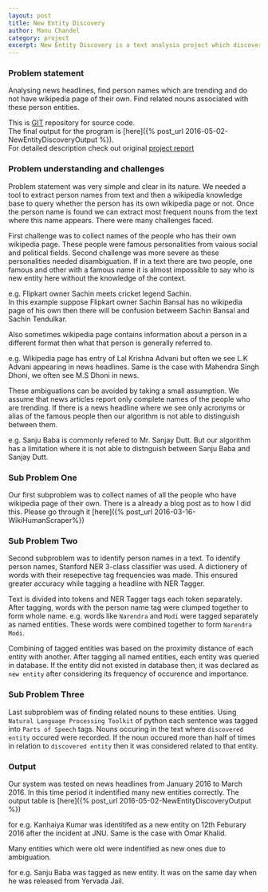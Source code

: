 ```yaml
---
layout: post
title: New Entity Discovery
author: Manu Chandel
category: project
excerpt: New Entity Discovery is a text analysis project which discovers new popular person entity from news headlines along with related nouns. 
---
```


### Problem statement

Analysing news headlines, find person names which are trending and do not have wikipedia page of their own. Find related nouns associated with these person entities. 

This is [GIT](https://github.com/manuchandel/NewEntityDiscovery) repository for source code.<br>
The final output for the program is [here]({% post_url 2016-05-02-NewEntityDiscoveryOutput %}).<br>
For detailed description check out original [project report](/assets/files/NewEntityDiscoveryReport.pdf)


### Problem understanding and challenges

Problem statement was very simple and clear in its nature. We needed a tool to extract person names from text and then a wikipedia knowledge base to query whether the person has its own wikipedia page or not. Once the person name is found we can extract most frequent nouns from the text where this name appears.
There were many challenges faced.

First challenge was to collect names of the people who has their own wikipedia page. These people were famous personalities from vaious social and political fields. Second challenge was more severe as these personalities needed disambiguation. If in a text there are two people, one famous and other with a famous name it is almost impossible to say who is new entity here without the knowledge of the context.

e.g. Flipkart owner Sachin meets cricket legend Sachin.  
In this example suppose Flipkart owner Sachin Bansal has no wikipedia page of his own then there will be confusion betweem Sachin Bansal and Sachin Tendulkar.

Also sometimes wikipedia page contains information about a person in a different format then what that person is generally referred to.

e.g. Wikipedia page has entry of Lal Krishna Advani but often we see L.K Advani appearing in news headlines. Same is the case with Mahendra Singh Dhoni, we often see M.S Dhoni in news.

These ambiguations can be avoided by taking a small assumption. We assume that news articles report only complete names of the people who are trending. If there is a news headline where we see only acronyms or alias of the famous people then our algorithm is not able to distinguish between them.

e.g. Sanju Baba is commonly refered to Mr. Sanjay Dutt. But our algorithm has a limitation where it is not able to distnguish between Sanju Baba and Sanjay Dutt.

### Sub Problem One

Our first subproblem was to collect names of all the people who have wikipedia page of their own. There is a already a blog post as to how I did this. Please go through it [here]({% post_url 2016-03-16-WikiHumanScraper%})

### Sub Problem Two

Second subproblem was to identify person names in a text. To identify person names, Stanford NER 3-class classifier was used. A dictionery of words with their resepective tag frequencies was made. This ensured greater accuracy while tagging a headline with NER Tagger. 

Text is divided into tokens and NER Tagger tags each token separately. After tagging, words with the person name tag were clumped together to form whole name. e.g. words like `Narendra` and `Modi` were tagged separately as named entities. These words were combined together to form `Narendra Modi`.

Combining of tagged entities was based on the proximity distance of each entity with another. After tagging all named entities, each entity was queried in database. If the entity did not existed in database then, it was declared as `new entity` after considering its frequency of occurence and importance.

### Sub Problem Three

Last subproblem was of finding related nouns to these entities. Using `Natural Language Processing Toolkit` of python each sentence was tagged into `Parts of Speech` tags. Nouns occuring in the text where `discovered entity` occured were recorded. If the noun occured more than half of times in relation to `discovered entity` then it was considered related to that entity.

### Output

Our system was tested on news headlines from January 2016 to March 2016. In this time period it indentified many new entities correctly. The output table is [here]({% post_url 2016-05-02-NewEntityDiscoveryOutput %})

for e.g. Kanhaiya Kumar was identitifed as a new entity on 12th Feburary 2016 after the incident at JNU. Same is the case with Omar Khalid.

Many entities which were old were indentified as new ones due to ambiguation.

for e.g. Sanju Baba was tagged as new entity. It was on the same day when he was released from Yervada Jail.

